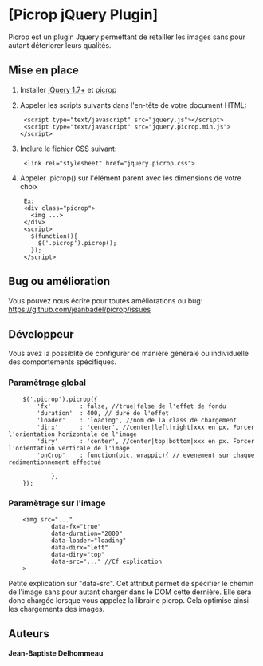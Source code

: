 # [Picrop jQuery Plugin]

Picrop est un plugin Jquery permettant de retailler les images sans pour autant déteriorer leurs qualités.

## Mise en place

1. Installer [jQuery 1.7+](http://docs.jquery.com/Downloading_jQuery) et [picrop](https://github.com/jeanbadel/picrop)
2. Appeler les scripts suivants dans l'en-tête <head> de votre document HTML:

        <script type="text/javascript" src="jquery.js"></script>
        <script type="text/javascript" src="jquery.picrop.min.js"></script>
        
3. Inclure le fichier CSS suivant:

        <link rel="stylesheet" href="jquery.picrop.css">
        
4. Appeler .picrop() sur l'élément parent avec les dimensions de votre choix

        Ex:
        <div class="picrop">
          <img ...>
        </div>
        <script>
          $(function(){
            $('.picrop').picrop();
          });
        </script>

## Bug ou amélioration

Vous pouvez nous écrire pour toutes améliorations ou bug: https://github.com/jeanbadel/picrop/issues


## Développeur

Vous avez la possiblité de configurer de manière générale ou individuelle des comportements spécifiques.
        
### Paramètrage global

        $('.picrop').picrop({
        	'fx'		: false, //true|false de l'effet de fondu
        	'duration'	: 400, // duré de l'effet
        	'loader'	: 'loading', //nom de la class de chargement
        	'dirx'		: 'center', //center|left|right|xxx en px. Forcer l'orientation horizontale de l'image
        	'diry'		: 'center', //center|top|bottom|xxx en px. Forcer l'orientation verticale de l'image
        	'onCrop'	: function(pic, wrappic){ // evenement sur chaque redimentionnement effectué
                
                },
        });
        
### Paramètrage sur l'image

        <img src="..."
                data-fx="true"
                data-duration="2000"
                data-loader="loading"
                data-dirx="left"
                data-diry="top"
                data-src="..." //Cf explication
        >
        
Petite explication sur "data-src". Cet attribut permet de spécifier le chemin de l'image sans pour autant charger dans le DOM cette dernière. Elle sera donc chargée lorsque vous appelez la librairie picrop.
Cela optimise ainsi les chargements des images.


## Auteurs

**Jean-Baptiste Delhommeau**

